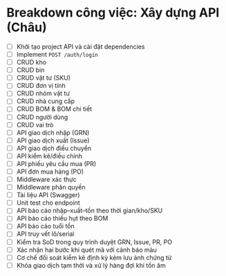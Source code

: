 # Breakdown công việc: Xây dựng API (Châu)

- [ ] Khởi tạo project API và cài đặt dependencies
- [ ] Implement `POST /auth/login`
- [ ] CRUD kho
- [ ] CRUD bin
- [ ] CRUD vật tư (SKU)
- [ ] CRUD đơn vị tính
- [ ] CRUD nhóm vật tư
- [ ] CRUD nhà cung cấp
- [ ] CRUD BOM & BOM chi tiết
- [ ] CRUD người dùng
- [ ] CRUD vai trò
- [ ] API giao dịch nhập (GRN)
- [ ] API giao dịch xuất (Issue)
- [ ] API giao dịch điều chuyển
- [ ] API kiểm kê/điều chỉnh
- [ ] API phiếu yêu cầu mua (PR)
- [ ] API đơn mua hàng (PO)
- [ ] Middleware xác thực
- [ ] Middleware phân quyền
- [ ] Tài liệu API (Swagger)
- [ ] Unit test cho endpoint
- [ ] API báo cáo nhập–xuất–tồn theo thời gian/kho/SKU
- [ ] API báo cáo thiếu hụt theo BOM
- [ ] API báo cáo tuổi tồn
- [ ] API truy vết lô/serial
- [ ] Kiểm tra SoD trong quy trình duyệt GRN, Issue, PR, PO
- [ ] Xác nhận hai bước khi quét mã với cảnh báo màu
- [ ] Cơ chế đối soát kiểm kê định kỳ kèm lưu ảnh chứng từ
- [ ] Khóa giao dịch tạm thời và xử lý hàng đợi khi tồn âm
